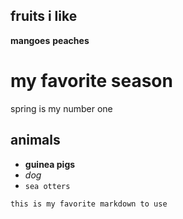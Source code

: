 fruits i like
--------------

**mangoes**
**peaches**

my favorite season
==================

spring is my number one

## animals ##

* **guinea pigs**
* _dog_
* `sea otters`

`this is my favorite markdown to use`